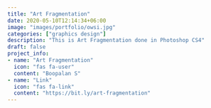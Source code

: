 ```yaml
---
title: "Art Fragmentation"
date: 2020-05-10T12:14:34+06:00
image: "images/portfolio/owsi.jpg"
categories: ["graphics design"]
description: "This is Art Fragmentation done in Photoshop CS4"
draft: false
project_info:
- name: "Art Fragmentation"
  icon: "fas fa-user"
  content: "Boopalan S"
- name: "Link"
  icon: "fas fa-link"
  content: "https://bit.ly/art-fragmentation"
---
```


